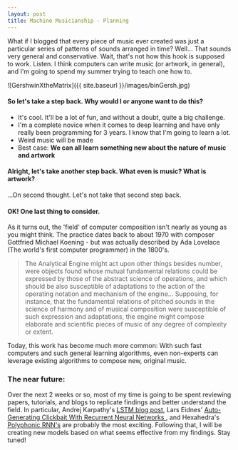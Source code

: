 ```yaml
---
layout: post
title: Machine Musicianship - Planning
---
```


What if I blogged that every piece of music ever created was just a particular series of patterns of sounds arranged in time? Well... That sounds very general and conservative. Wait, that's not how this hook is supposed to work.
Listen. I think computers can write music (or artwork, in general), and I'm going to spend my summer trying to teach one how to.

![GershwinXtheMatrix]({{ site.baseurl }}/images/binGersh.jpg)

#### So let's take a step back. Why would I or anyone want to do this?
* It's cool. It'll be a lot of fun, and without a doubt, quite a big challenge.
* I'm a complete novice when it comes to deep learning and have only really been programming for 3 years. I know that I'm going to learn a lot.
* Weird music will be made
* Best case: **We can all learn something new about the nature of music and artwork**

#### Alright, let's take another step back. What even is music? What is artwork?
...On second thought. Let's not take that second step back.

#### OK! One last thing to consider.
As it turns out, the 'field' of computer composition isn't nearly as young as you might think. The practice dates back to about 1970 with composer Gottfried Michael Koening - but was actually described by Ada Lovelace (The world's first computer programmer) in the 1800's.
> The Analytical Engine might act upon other things besides number, were objects found whose mutual fundamental relations could be expressed by those of the abstract science of operations, and which should be also susceptible of adaptations to the action of the operating notation and mechanism of the engine… Supposing, for instance, that the fundamental relations of pitched sounds in the science of harmony and of musical composition were susceptible of such expression and adaptations, the engine might compose elaborate and scientific pieces of music of any degree of complexity or extent.

Today, this work has become much more common: With such fast computers and such general learning algorithms, even non-experts can leverage existing algorithms to compose new, original music.

### The near future:
Over the next 2 weeks or so, most of my time is going to be spent reviewing papers, tutorials, and blogs to replicate findings and better understand the field. In particular, Andrej Karpathy's [LSTM blog post](http://karpathy.github.io/2015/05/21/rnn-effectiveness/), Lars Eidnes'  [Auto-Generating Clickbait With Recurrent Neural Networks ](https://larseidnes.com/2015/10/13/auto-generating-clickbait-with-recurrent-neural-networks/), and Hexahedra's [Polyphonic RNN's](http://www.hexahedria.com/2015/08/03/composing-music-with-recurrent-neural-networks/) are probably the most exciting.
Following that, I will be creating new models based on what seems effective from my findings. Stay tuned!
